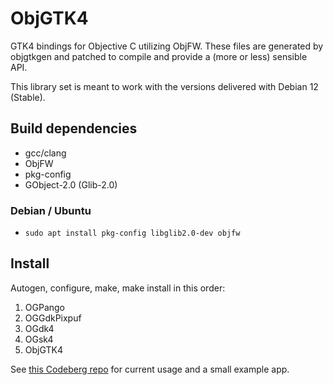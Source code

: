 # ObjGTK4

GTK4 bindings for Objective C utilizing ObjFW. These files are generated by objgtkgen and patched to compile
and provide a (more or less) sensible API.

This library set is meant to work with the versions delivered with Debian 12 (Stable).

## Build dependencies

- gcc/clang
- ObjFW
- pkg-config
- GObject-2.0 (Glib-2.0)

### Debian / Ubuntu

- `sudo apt install pkg-config libglib2.0-dev objfw`

## Install

Autogen, configure, make, make install in this order:

1. OGPango
2. OGGdkPixpuf
3. OGdk4
4. OGsk4
5. ObjGTK4

See [this Codeberg repo](https://codeberg.org/ObjGTK/ObjGTK4SmallExampleApp) for current usage and a small example app.